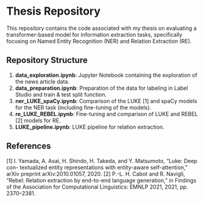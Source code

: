 # Thesis Repository

This repository contains the code associated with my thesis on evaluating a transformer-based model for information extraction tasks, specifically focusing on Named Entity Recognition (NER) and Relation Extraction (RE).

## Repository Structure

1. **data_exploration.ipynb**: Jupyter Notebook containing the exploration of the news article data.
2. **data_preparation.ipynb**: Preparation of the data for labeling in Label Studio and train & test split function.
3. **ner_LUKE_spaCy.ipynb**: Comparison of the LUKE [1] and spaCy models for the NER task (including fine-tuning of the models).
4. **re_LUKE_REBEL.ipynb**: Fine-tuning and comparison of LUKE and REBEL [2] models for RE.
5. **LUKE_pipeline.ipynb**: LUKE pipeline for relation extraction.

## References

[1] I. Yamada, A. Asai, H. Shindo, H. Takeda, and Y. Matsumoto, “Luke: Deep con- textualized entity representations with entity-aware self-attention,” arXiv preprint arXiv:2010.01057, 2020.
[2] P.-L. H. Cabot and R. Navigli, “Rebel: Relation extraction by end-to-end language generation,” in Findings of the Association for Computational Linguistics: EMNLP 2021, 2021, pp. 2370–2381.
